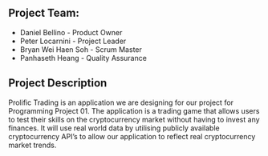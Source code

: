## Project Team:
* Daniel Bellino - Product Owner
* Peter Locarnini - Project Leader
* Bryan Wei Haen Soh - Scrum Master
* Panhaseth Heang - Quality Assurance


## Project Description
Prolific Trading is an application we are designing for our project for Programming Project 01. The application is a trading game that allows users to test their skills on the cryptocurrency market without having to invest any finances. It will use real world data by utilising publicly available cryptocurrency API’s to allow our application to reflect real cryptocurrency market trends. 
